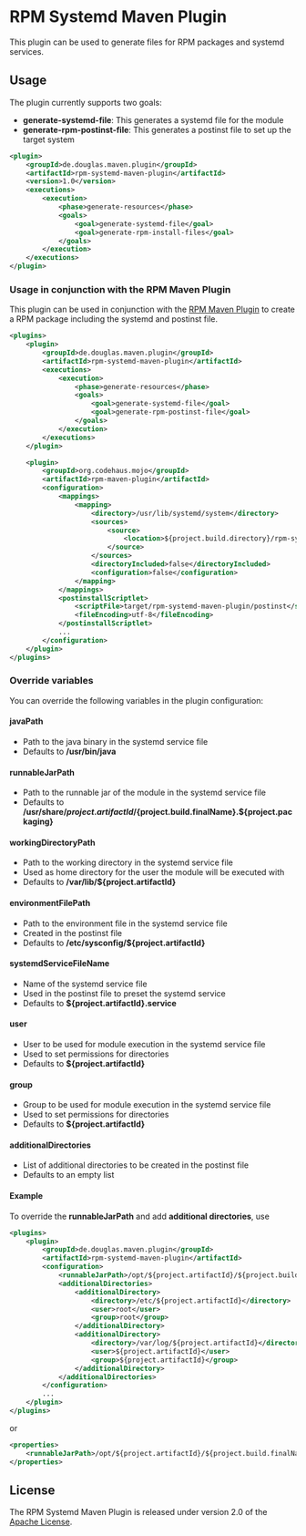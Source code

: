# RPM Systemd Maven Plugin

This plugin can be used to generate files for RPM packages and systemd
services.

## Usage

The plugin currently supports two goals:

* **generate-systemd-file**: This generates a systemd file for the module
* **generate-rpm-postinst-file**: This generates a postinst file to set up
    the target system

```xml
<plugin>
    <groupId>de.douglas.maven.plugin</groupId>
    <artifactId>rpm-systemd-maven-plugin</artifactId>
    <version>1.0</version>
    <executions>
        <execution>
            <phase>generate-resources</phase>
            <goals>
                <goal>generate-systemd-file</goal>
                <goal>generate-rpm-install-files</goal>
            </goals>
        </execution>
    </executions>
</plugin>
```

### Usage in conjunction with the RPM Maven Plugin

This plugin can be used in conjunction with the
[RPM Maven Plugin](http://www.mojohaus.org/rpm-maven-plugin/) to create
a RPM package including the systemd and postinst file.

```xml
<plugins>
    <plugin>
        <groupId>de.douglas.maven.plugin</groupId>
        <artifactId>rpm-systemd-maven-plugin</artifactId>
        <executions>
            <execution>
                <phase>generate-resources</phase>
                <goals>
                    <goal>generate-systemd-file</goal>
                    <goal>generate-rpm-postinst-file</goal>
                </goals>
            </execution>
        </executions>
    </plugin>

    <plugin>
        <groupId>org.codehaus.mojo</groupId>
        <artifactId>rpm-maven-plugin</artifactId>
        <configuration>
            <mappings>
                <mapping>
                    <directory>/usr/lib/systemd/system</directory>
                    <sources>
                        <source>
                            <location>${project.build.directory}/rpm-systemd-maven-plugin/${project.artifactId}.service</location>
                        </source>
                    </sources>
                    <directoryIncluded>false</directoryIncluded>
                    <configuration>false</configuration>
                </mapping>
            </mappings>
            <postinstallScriptlet>
                <scriptFile>target/rpm-systemd-maven-plugin/postinst</scriptFile>
                <fileEncoding>utf-8</fileEncoding>
            </postinstallScriptlet>
            ...
        </configuration>
    </plugin>
</plugins>
```

### Override variables

You can override the following variables in the plugin configuration:

#### javaPath
* Path to the java binary in the systemd service file
* Defaults to **/usr/bin/java**

#### runnableJarPath
* Path to the runnable jar of the module in the systemd service file
* Defaults to **/usr/share/${project.artifactId}/${project.build.finalName}.${project.packaging}**

#### workingDirectoryPath
* Path to the working directory in the systemd service file
* Used as home directory for the user the module will be executed with
* Defaults to **/var/lib/${project.artifactId}**

#### environmentFilePath
* Path to the environment file in the systemd service file
* Created in the postinst file
* Defaults to **/etc/sysconfig/${project.artifactId}**

#### systemdServiceFileName
* Name of the systemd service file
* Used in the postinst file to preset the systemd service
* Defaults to **${project.artifactId}.service**

#### user
* User to be used for module execution in the systemd service file
* Used to set permissions for directories
* Defaults to **${project.artifactId}**

#### group
* Group to be used for module execution in the systemd service file
* Used to set permissions for directories
* Defaults to **${project.artifactId}**

#### additionalDirectories
* List of additional directories to be created in the postinst file
* Defaults to an empty list

#### Example

To override the **runnableJarPath** and add **additional directories**, use

```xml
<plugins>
    <plugin>
        <groupId>de.douglas.maven.plugin</groupId>
        <artifactId>rpm-systemd-maven-plugin</artifactId>
        <configuration>
            <runnableJarPath>/opt/${project.artifactId}/${project.build.finalName}-jarlotte.jar</runnableJarPath>
            <additionalDirectories>
                <additionalDirectory>
                    <directory>/etc/${project.artifactId}</directory>
                    <user>root</user>
                    <group>root</group>
                </additionalDirectory>
                <additionalDirectory>
                    <directory>/var/log/${project.artifactId}</directory>
                    <user>${project.artifactId}</user>
                    <group>${project.artifactId}</group>
                </additionalDirectory>
            </additionalDirectories>
        </configuration>
        ...
    </plugin>
</plugins>
```

or

```xml
<properties>
    <runnableJarPath>/opt/${project.artifactId}/${project.build.finalName}-jarlotte.jar</runnableJarPath>
</properties>
```

## License
The RPM Systemd Maven Plugin is released under version 2.0 of the [Apache License](http://www.apache.org/licenses/LICENSE-2.0).
